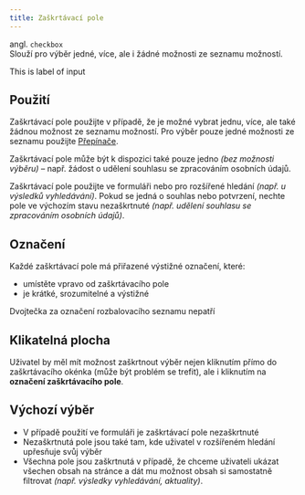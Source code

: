 ```yaml
---
title: Zaškrtávací pole
---
```


<script setup>
import DocumentationLinks from '../.vitepress/theme/components/DocumentationLinks.vue'
</script>

angl. `checkbox`<br>
Slouží pro výběr jedné, více, ale i žádné možnosti ze seznamu možností.

<div class="sample-content">
    <gov-form-checkbox size="m">
        <gov-form-label size="m" slot="label">This is label of input</gov-form-label>
    </gov-form-checkbox>
</div>

<DocumentationLinks
    storybookUrl="/storybook/?path=/docs/components-form-checkbox--docs"
    documentationUrl="/komponenty/dokumentace/gov-checkbox" />

## Použití
Zaškrtávací pole použijte v případě, že je možné vybrat jednu, více, ale také žádnou možnost ze seznamu možností. Pro výběr pouze jedné možnosti ze seznamu použijte [Přepínače](/komponenty/prepinac).

Zaškrtávací pole může být k dispozici také pouze jedno *(bez možnosti výběru)* – např. žádost o udělení souhlasu se zpracováním osobních údajů.

Zaškrtávací pole použijte ve formuláři nebo pro rozšířené hledání *(např. u výsledků vyhledávání)*.
Pokud se jedná o souhlas nebo potvrzení, nechte pole ve výchozím stavu nezaškrtnuté *(např. udělení souhlasu se zpracováním osobních údajů)*.

## Označení
Každé zaškrtávací pole má přiřazené výstižné označení, které:

- umístěte vpravo od zaškrtávacího pole
- je krátké, srozumitelné a výstižné

Dvojtečka za označení rozbalovacího seznamu nepatří

## Klikatelná plocha
Uživatel by měl mít možnost zaškrtnout výběr nejen kliknutím přímo do zaškrtávacího okénka (může být problém se trefit), ale i kliknutím na **označení zaškrtávacího pole**.

## Výchozí výběr
- V případě použití ve formuláři je zaškrtávací pole nezaškrtnuté
- Nezaškrtnutá pole jsou také tam, kde uživatel v rozšířeném hledání upřesňuje svůj výběr
- Všechna pole jsou zaškrtnutá v případě, že chceme uživateli ukázat všechen obsah na stránce a dát mu možnost obsah si samostatně filtrovat *(např. výsledky vyhledávání, aktuality)*.
